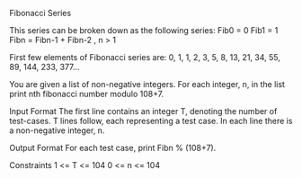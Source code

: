 Fibonacci Series

This series can be broken down as the following series: 
Fib0 = 0 
Fib1 = 1 
Fibn = Fibn-1 + Fibn-2 , n > 1

First few elements of Fibonacci series are: 0, 1, 1, 2, 3, 5, 8, 13, 21, 34, 55, 89, 144, 233, 377...

You are given a list of non-negative integers. For each integer, n, in the list print nth fibonacci number modulo 108+7.

Input Format 
The first line contains an integer T, denoting the number of test-cases. T lines follow, each representing a test case. In each line there is a non-negative integer, n.

Output Format 
For each test case, print Fibn % (108+7).

Constraints 
1 <= T <= 104 
0 <= n <= 104